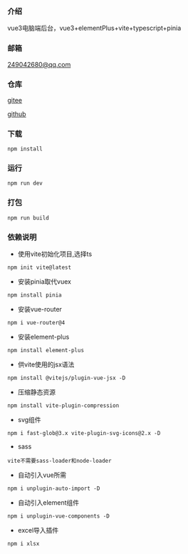 ### 介绍
vue3电脑端后台，vue3+elementPlus+vite+typescript+pinia

### 邮箱
249042680@qq.com

### 仓库
[gitee](https://gitee.com/kangleyunju/home)

[github](https://github.com/kangleyunju/home)


### 下载
```
npm install
```
### 运行
```
npm run dev
```

### 打包
```
npm run build
```

### 依赖说明
* 使用vite初始化项目,选择ts
```
npm init vite@latest
```

* 安装pinia取代vuex
```
npm install pinia
```

* 安装vue-router
```
npm i vue-router@4
```

* 安装element-plus
```
npm install element-plus
```

* 供vite使用的jsx语法
```
npm install @vitejs/plugin-vue-jsx -D
```

* 压缩静态资源
```
npm install vite-plugin-compression
```

* svg组件
```
npm i fast-glob@3.x vite-plugin-svg-icons@2.x -D
```

* sass
```
vite不需要sass-loader和node-loader
```

* 自动引入vue所需
```
npm i unplugin-auto-import -D
```

* 自动引入element组件
```
npm i unplugin-vue-components -D
```

* excel导入插件
```
npm i xlsx
```
